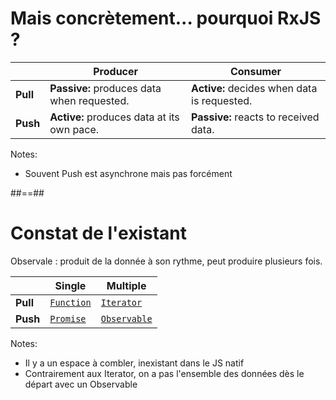 # Mais concrètement... pourquoi RxJS ?

<div class="full-center fragment">
  <table class="table-fit-content">
    <thead>
      <tr>
        <th></th>
        <th>Producer</th>
        <th>Consumer</th>
      </tr>
    </thead>
    <tbody>
      <tr>
        <td><strong>Pull</strong></td>
        <td><strong>Passive:</strong> produces data when requested.</td>
        <td><strong>Active:</strong> decides when data is requested.</td>
        </tr>
      <tr>
        <td><strong>Push</strong></td>
        <td><strong>Active:</strong> produces data at its own pace.</td>
        <td><strong>Passive:</strong> reacts to received data.</td>
      </tr>
    </tbody>
  </table>
</div>

Notes:

- Souvent Push est asynchrone mais pas forcément

##==##

# Constat de l'existant

<span class="fragment" data-fragment-index="1">
  Observale : produit de la donnée à son rythme, peut produire plusieurs fois.
</span>

<div class="full-center">
  <table class="table-fit-content">
    <thead>
      <tr>
      <th></th>
      <th>Single</th>
      <th>Multiple</th>
      </tr>
    </thead>
    <tbody>
      <tr>
        <td><strong>Pull</strong></td>
        <td><a href="https://developer.mozilla.org/en-US/docs/Glossary/Function"><code>Function</code></a></td>
        <td><a href="https://developer.mozilla.org/en-US/docs/Web/JavaScript/Reference/Iteration_protocols"><code>Iterator</code></a></td>
      </tr>
      <tr>
        <td><strong>Push</strong></td>
        <td><a href="https://developer.mozilla.org/en-US/docs/Web/JavaScript/Reference/Global_Objects/Promise"><code>Promise</code></a></td>
        <td class="fragment" data-fragment-index="1"><a href="/api/index/class/Observable"><code>Observable</code></a></td>
      </tr>
    </tbody>
  </table>
</div>

Notes:

- Il y a un espace à combler, inexistant dans le JS natif
- Contrairement aux Iterator, on a pas l'ensemble des données dès le départ avec un Observable
